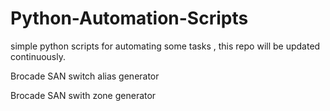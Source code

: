 # Python-Automation-Scripts

simple python scripts for automating some tasks , this repo will be updated continuously.

Brocade SAN switch alias generator

Brocade SAN swith zone generator
